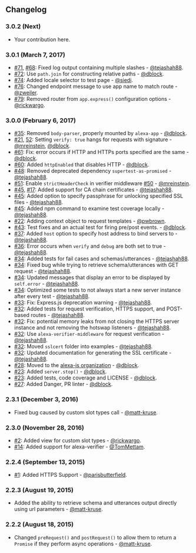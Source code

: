 ## Changelog

### 3.0.2 (Next)

* Your contribution here.

### 3.0.1 (March 7, 2017)

* [#71](https://github.com/alexa-js/alexa-app-server/pull/71), [#68](https://github.com/alexa-js/alexa-app-server/issues/68): Fixed log output containing multiple slashes - [@tejashah88](https://github.com/tejashah88).
* [#72](https://github.com/alexa-js/alexa-app-server/pull/72): Use `path.join` for constructing relative paths - [@dblock](https://github.com/dblock).
* [#74](https://github.com/alexa-js/alexa-app-server/pull/74): Added locale selector to test page - [@siedi](https://github.com/siedi).
* [#76](https://github.com/alexa-js/alexa-app-server/pull/76): Changed endpoint message to use app name to match route - [@zweiler](https://github.com/zweiler).
* [#79](https://github.com/alexa-js/alexa-app-server/pull/77): Removed router from `app.express()` configuration options - [@rickwargo](https://github.com/rickwargo).

### 3.0.0 (February 6, 2017)

* [#35](https://github.com/alexa-js/alexa-app-server/issues/35): Removed `body-parser`, properly mounted by `alexa-app` - [@dblock](https://github.com/dblock).
* [#21](https://github.com/alexa-js/alexa-app-server/issues/21), [52](https://github.com/alexa-js/alexa-app-server/issues/52): Setting `verify: true` hangs for requests with signature - [@mreinstein](https://github.com/mreinstein), [@dblock](https://github.com/dblock).
* [#61](https://github.com/alexa-js/alexa-app-server/pull/61): Fix: error occurs if HTTP and HTTPs ports specified are the same - [@dblock](https://github.com/dblock).
* [#60](https://github.com/alexa-js/alexa-app-server/pull/60): Added `httpEnabled` that disables HTTP - [@dblock](https://github.com/dblock).
* [#48](https://github.com/alexa-js/alexa-app-server/pull/48): Removed deprecated dependency `supertest-as-promised` - [@tejashah88](https://github.com/tejashah88).
* [#51](https://github.com/alexa-js/alexa-app-server/pull/51): Enable `strictHeaderCheck` in verifier middleware [#50](https://github.com/alexa-js/alexa-app-server/issues/50) - [@mreinstein](https://github.com/mreinstein).
* [#45](https://github.com/alexa-js/alexa-app-server/pull/45), [#17](https://github.com/alexa-js/alexa-app-server/pull/17): Added support for CA chain certificates - [@tejashah88](https://github.com/tejashah88).
* [#45](https://github.com/alexa-js/alexa-app-server/pull/45): Added option to specify passphrase for unlocking specified SSL files - [@tejashah88](https://github.com/tejashah88).
* [#45](https://github.com/alexa-js/alexa-app-server/pull/45): Added npm command to examine test coverage locally - [@tejashah88](https://github.com/tejashah88).
* [#22](https://github.com/alexa-js/alexa-app-server/pull/22): Adding context object to request templates - [@pwbrown](https://github.com/pwbrown).
* [#43](https://github.com/alexa-js/alexa-app-server/pull/43): Test fixes and an actual test for firing pre/post events. - [@dblock](https://github.com/dblock).
* [#37](https://github.com/alexa-js/alexa-app-server/pull/37): Added `host` option to specify host address to bind servers to - [@tejashah88](https://github.com/tejashah88).
* [#36](https://github.com/alexa-js/alexa-app-server/pull/36): Error occurs when `verify` and `debug` are both set to true - [@tejashah88](https://github.com/tejashah88).
* [#34](https://github.com/alexa-js/alexa-app-server/pull/34): Added tests for fail cases and schemas/utterances - [@tejashah88](https://github.com/tejashah88).
* [#34](https://github.com/alexa-js/alexa-app-server/pull/34): Fixed bug while trying to retrieve schema/utterances with GET request - [@tejashah88](https://github.com/tejashah88).
* [#34](https://github.com/alexa-js/alexa-app-server/pull/34): Updated messages that display an error to be displayed by `self.error` - [@tejashah88](https://github.com/tejashah88).
* [#34](https://github.com/alexa-js/alexa-app-server/pull/34): Optimized some tests to not always start a new server instance after every test - [@tejashah88](https://github.com/tejashah88).
* [#33](https://github.com/alexa-js/alexa-app-server/pull/33): Fix: Express.js deprecation warning - [@tejashah88](https://github.com/tejashah88).
* [#32](https://github.com/alexa-js/alexa-app-server/pull/32): Added tests for request verification, HTTPS support, and POST-based routes - [@tejashah88](https://github.com/tejashah88).
* [#32](https://github.com/alexa-js/alexa-app-server/pull/32): Fix: potential memory leaks from not closing the HTTPS server instance and not removing the hotswap listeners - [@tejashah88](https://github.com/tejashah88).
* [#32](https://github.com/alexa-js/alexa-app-server/pull/32): Use `alexa-verifier-middleware` for request verification - [@tejashah88](https://github.com/tejashah88).
* [#32](https://github.com/alexa-js/alexa-app-server/pull/32): Moved `sslcert` folder into examples - [@tejashah88](https://github.com/tejashah88).
* [#32](https://github.com/alexa-js/alexa-app-server/pull/32): Updated documentation for generating the SSL certificate - [@tejashah88](https://github.com/tejashah88).
* [#28](https://github.com/alexa-js/alexa-app-server/pull/28): Moved to the [alexa-js organization](https://github.com/alexa-js) - [@dblock](https://github.com/dblock).
* [#23](https://github.com/alexa-js/alexa-app-server/pull/23): Added `server.stop()` - [@dblock](https://github.com/dblock).
* [#23](https://github.com/alexa-js/alexa-app-server/pull/23): Added tests, code coverage and LICENSE - [@dblock](https://github.com/dblock).
* [#27](https://github.com/alexa-js/alexa-app-server/pull/27): Added Danger, PR linter - [@dblock](https://github.com/dblock).

### 2.3.1 (December 3, 2016)

* Fixed bug caused by custom slot types call - [@matt-kruse](https://github.com/matt-kruse).

### 2.3.0 (November 28, 2016)

* [#2](https://github.com/alexa-js/alexa-app-server/pull/2): Added view for custom slot types - [@rickwargo](https://github.com/rickwargo).
* [#14](https://github.com/alexa-js/alexa-app-server/pull/2): Added support for alexa-verifier - [@TomMettam](https://github.com/TomMettam).

### 2.2.4 (September 13, 2015)

* [#1](https://github.com/alexa-js/alexa-app-server/pull/1): Added HTTPS Support - [@parisbutterfield](https://github.com/parisbutterfield).

### 2.2.3 (August 19, 2015)

* Added the ability to retrieve schema and utterances output directly using url parameters - [@matt-kruse](https://github.com/matt-kruse).

### 2.2.2 (August 18, 2015)

* Changed `preRequest()` and `postRequest()` to allow them to return a `Promise` if they perform async operations - [@matt-kruse](https://github.com/matt-kruse).
